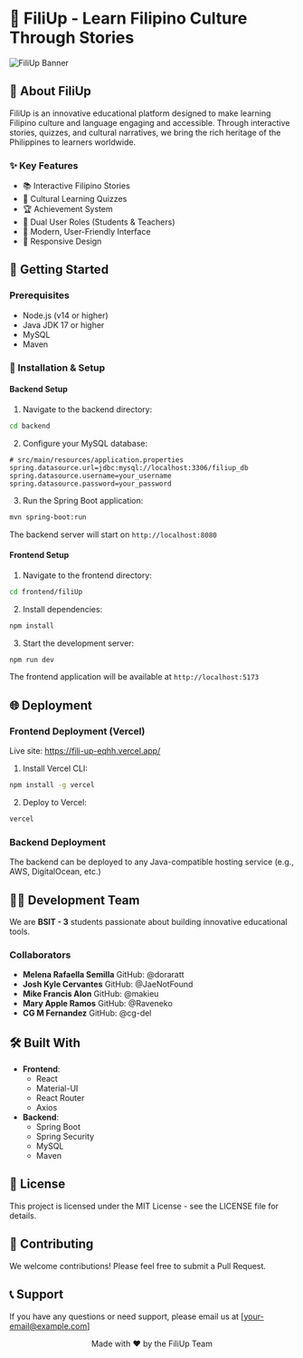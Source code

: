 # 🌟 FiliUp - Learn Filipino Culture Through Stories
![FiliUp Banner](https://via.placeholder.com/800x200?text=FiliUp+-+Learn+Filipino+Culture)

## 📖 About FiliUp
FiliUp is an innovative educational platform designed to make learning Filipino culture and language engaging and accessible. Through interactive stories, quizzes, and cultural narratives, we bring the rich heritage of the Philippines to learners worldwide.

### ✨ Key Features
- 📚 Interactive Filipino Stories
- 🎯 Cultural Learning Quizzes
- 🏆 Achievement System
- 👥 Dual User Roles (Students & Teachers)
- 🎨 Modern, User-Friendly Interface
- 📱 Responsive Design

## 🚀 Getting Started

### Prerequisites
- Node.js (v14 or higher)
- Java JDK 17 or higher
- MySQL
- Maven

### 🔧 Installation & Setup

#### Backend Setup
1. Navigate to the backend directory:
```bash
cd backend
```
2. Configure your MySQL database:
```properties
# src/main/resources/application.properties
spring.datasource.url=jdbc:mysql://localhost:3306/filiup_db
spring.datasource.username=your_username
spring.datasource.password=your_password
```
3. Run the Spring Boot application:
```bash
mvn spring-boot:run
```
The backend server will start on `http://localhost:8080`

#### Frontend Setup
1. Navigate to the frontend directory:
```bash
cd frontend/filiUp
```
2. Install dependencies:
```bash
npm install
```
3. Start the development server:
```bash
npm run dev
```
The frontend application will be available at `http://localhost:5173`

## 🌐 Deployment

### Frontend Deployment (Vercel)
Live site: https://fili-up-eqhh.vercel.app/

1. Install Vercel CLI:
```bash
npm install -g vercel
```
2. Deploy to Vercel:
```bash
vercel
```

### Backend Deployment
The backend can be deployed to any Java-compatible hosting service (e.g., AWS, DigitalOcean, etc.)

## 👨‍💻 Development Team
We are **BSIT - 3** students passionate about building innovative educational tools.

### Collaborators
* **Melena Rafaella Semilla** GitHub: @doraratt
* **Josh Kyle Cervantes** GitHub: @JaeNotFound
* **Mike Francis Alon** GitHub: @makieu
* **Mary Apple Ramos** GitHub: @Raveneko
* **CG M Fernandez** GitHub: @cg-del

## 🛠️ Built With
* **Frontend**:
   * React
   * Material-UI
   * React Router
   * Axios
* **Backend**:
   * Spring Boot
   * Spring Security
   * MySQL
   * Maven

## 📄 License
This project is licensed under the MIT License - see the LICENSE file for details.

## 🤝 Contributing
We welcome contributions! Please feel free to submit a Pull Request.

## 📞 Support
If you have any questions or need support, please email us at [your-email@example.com]

<div align="center">
  Made with ❤️ by the FiliUp Team
</div>